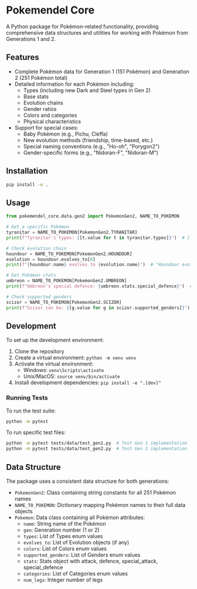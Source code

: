 # Pokemendel Core

A Python package for Pokémon-related functionality, providing comprehensive data structures and utilities for working with Pokémon from Generations 1 and 2.

## Features

- Complete Pokémon data for Generation 1 (151 Pokémon) and Generation 2 (251 Pokémon total)
- Detailed information for each Pokémon including:
  - Types (including new Dark and Steel types in Gen 2)
  - Base stats
  - Evolution chains
  - Gender ratios
  - Colors and categories
  - Physical characteristics
- Support for special cases:
  - Baby Pokémon (e.g., Pichu, Cleffa)
  - New evolution methods (friendship, time-based, etc.)
  - Special naming conventions (e.g., "Ho-oh", "Porygon2")
  - Gender-specific forms (e.g., "Nidoran-F", "Nidoran-M")

## Installation

```bash
pip install -e .
```

## Usage

```python
from pokemendel_core.data.gen2 import PokemonGen2, NAME_TO_POKEMON

# Get a specific Pokémon
tyranitar = NAME_TO_POKEMON[PokemonGen2.TYRANITAR]
print(f"Tyranitar's types: {[t.value for t in tyranitar.types]}")  # ['ROCK', 'DARK']

# Check evolution chain
houndour = NAME_TO_POKEMON[PokemonGen2.HOUNDOUR]
evolution = houndour.evolves_to[0]
print(f"{houndour.name} evolves to {evolution.name}")  # "Houndour evolves to Houndoom"

# Get Pokémon stats
umbreon = NAME_TO_POKEMON[PokemonGen2.UMBREON]
print(f"Umbreon's special defence: {umbreon.stats.special_defence}")  # 130

# Check supported genders
scizor = NAME_TO_POKEMON[PokemonGen2.SCIZOR]
print(f"Scizor can be: {[g.value for g in scizor.supported_genders]}")  # ['MALE', 'FEMALE']
```

## Development

To set up the development environment:

1. Clone the repository
2. Create a virtual environment: `python -m venv venv`
3. Activate the virtual environment:
   - Windows: `venv\Scripts\activate`
   - Unix/MacOS: `source venv/bin/activate`
4. Install development dependencies: `pip install -e ".[dev]"`

### Running Tests

To run the test suite:

```bash
python -m pytest
```

To run specific test files:

```bash
python -m pytest tests/data/test_gen1.py  # Test Gen 1 implementation
python -m pytest tests/data/test_gen2.py  # Test Gen 2 implementation
```

## Data Structure

The package uses a consistent data structure for both generations:

- `PokemonGen2`: Class containing string constants for all 251 Pokémon names
- `NAME_TO_POKEMON`: Dictionary mapping Pokémon names to their full data objects
- `Pokemon`: Data class containing all Pokémon attributes:
  - `name`: String name of the Pokémon
  - `gen`: Generation number (1 or 2)
  - `types`: List of Types enum values
  - `evolves_to`: List of Evolution objects (if any)
  - `colors`: List of Colors enum values
  - `supported_genders`: List of Genders enum values
  - `stats`: Stats object with attack, defence, special_attack, special_defence
  - `categories`: List of Categories enum values
  - `num_legs`: Integer number of legs

